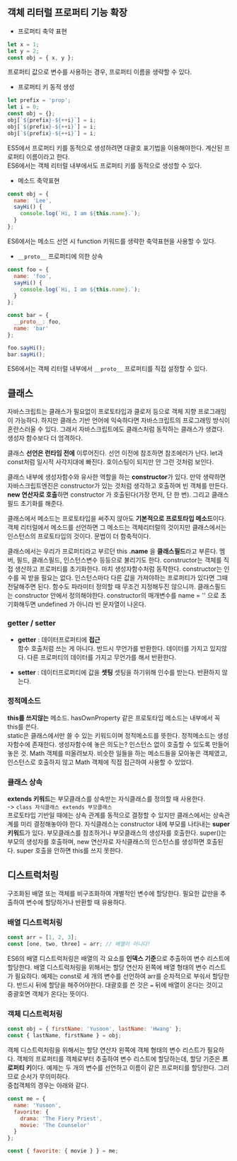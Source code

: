 ## 객체 리터럴 프로퍼티 기능 확장  

- 프로퍼티 축약 표현   
```javascript
let x = 1;
let y = 2;
const obj = { x, y };
```
프로퍼티 값으로 변수를 사용하는 경우, 프로퍼티 이름을 생략할 수 있다.  

- 프로퍼티 키 동적 생성  
```javascript
let prefix = 'prop';
let i = 0;
const obj = {};
obj[`${prefix}-${++i}`] = i;
obj[`${prefix}-${++i}`] = i;
obj[`${prefix}-${++i}`] = i;
```
ES5에서 프로퍼티 키를 동적으로 생성하려면 대괄호 표기법을 이용해야한다. 계산된 프로퍼티 이름이라고 한다.  
ES6에서는 객체 리터럴 내부에서도 프로퍼티 키를 동적으로 생성할 수 있다.  

- 메소드 축약표현  
```javascript
const obj = {
  name: 'Lee',
  sayHi() {
    console.log(`Hi, I am ${this.name}.`);
  }
};
```
ES6에서는 메소드 선언 시 function 키워드를 생략한 축약표현을 사용할 수 있다.  

- `__proto__` 프로퍼티에 의한 상속  
```javascript
const foo = {
  name: 'foo',
  sayHi() {
    console.log(`Hi, I am ${this.name}.`);
  }
};

const bar = {
  __proto__: foo,
  name: 'bar'
};

foo.sayHi();
bar.sayHi();
```
ES6에서는 객체 리터럴 내부에서 `__proto__` 프로퍼티를 직접 설정할 수 있다.  


## 클래스  

자바스크립트는 클래스가 필요없이 프로토타입과 클로저 등으로 객체 지향 프로그래밍이 가능하다. 하지만 클래스 기반 언어에 익숙하다면 자바스크립트의 프로그래밍 방식이 혼란스러울 수 있다. 그래서 자바스크립트에도 클래스처럼 동작하는 클래스가 생겼다. 생성자 함수보다 더 엄격하다.  

클래스 **선언은 런타임 전에** 이루어진다. 선언 이전에 참조하면 참조에러가 난다. let과 const처럼 일시적 사각지대에 빠진다. 호이스팅이 되지만 안 그런 것처럼 보인다.  

클래스 내부에 생성자함수와 유사한 역할을 하는 **constructor**가 있다. 만약 생략하면 자바스크립트엔진은 constructor가 있는 것처럼 생각하고 호출하며 빈 객체를 만든다. **new 연산자로 호출**하면 constructor 가 호출된다(가장 먼저, 단 한 번). 그리고 클래스필드 초기화를 해준다.  

클래스에서 메소드는 프로토타입을 써주지 않아도 **기본적으로 프로토타입 메소드**이다. 객체 리터럴에서 메소드를 선언하면 그 메소드는 객체리터럴의 것이지만 클래스에서는 인스턴스의 프로토타입의 것이다. 문법이 더 함축적이다.  

클래스에서는 우리가 프로퍼티라고 부르던 this **.name** 을 **클래스필드**라고 부른다. 멤버, 필드, 클래스필드, 인스턴스변수 등등으로 불리기도 한다. constructor는 객체를 직접 생산하고 프로퍼티를 초기화한다. 마치 생성자함수처럼 동작한다. constructor는 인수를 꼭 받을 필요는 없다. 인스턴스마다 다른 값을 가져야하는 프로퍼티가 있다면 그때 전달해주면 된다. 함수도 파라미터 정의할 때 무조건 지정해두진 않으니까.  클래스필드는 constructor 안에서 정의해야한다. constructor의 매개변수를 name = '' 으로 초기화해두면 undefined 가 아니라 빈 문자열이 나온다.  

### getter / setter  

- **getter** : 데이터프로퍼티에 **접근**  
함수 호출처럼 쓰는 게 아니다. 반드시 무언가를 반환한다. 데이터를 가지고 있지않다. 다른 프로퍼티의 데이터를 가지고 무언가를 해서 반환한다.  

- **setter** : 데이터프로퍼티에 값을 **셋팅**
셋팅을 하기위해 인수를 받는다. 반환하지 않는다.  


### 정적메소드  

**this를 쓰지않는** 메소드. hasOwnProperty 같은 프로토타입 메소드는 내부에서 꼭 this를 쓴다.  
static은 클래스에서만 쓸 수 있는 키워드이며 정적메소드를 뜻한다. 정적메소드는 생성자함수에 존재한다. 생성자함수에 놓은 의도는? 인스턴스 없이 호출할 수 있도록 만들어놓은 것. Math 객체를 떠올려보자. 비슷한 일들을 하는 메소드들을 모아놓은 객체였고, 인스턴스로 호출하지 않고 Math 객체에 직접 접근하여 사용할 수 있었다.  

### 클래스 상속  

**extends 키워드**는 부모클래스를 상속받는 자식클래스를 정의할 때 사용한다.  
-> `class 자식클래스 extends 부모클래스`  
프로토타입 기반일 때에는 상속 관계를 동적으로 결정할 수 있지만 클래스에서는 상속관계를 미리 결정해놓아야 한다. 자식클래스는 constructor 내에 부모를 나타내는 **super 키워드**가 있다. 부모클래스를 참조하거나 부모클래스의 생성자를 호출한다. super()는 부모의 생성자를 호출하며, new 연산자로 자식클래스의 인스턴스를 생성하면 호출된다. super 호출을 안하면 this를 쓰지 못한다.

## 디스트럭처링  

구조화된 배열 또는 객체를 비구조화하여 개별적인 변수에 할당한다. 필요한 값만을 추출하여 변수에 할당하거나 반환할 때 유용하다.  

### 배열 디스트럭처링  

```javascript
const arr = [1, 2, 3];
const [one, two, three] = arr; // 배열이 아니다!
```
ES6의 배열 디스트럭처링은 배열의 각 요소를 **인덱스 기준**으로 추출하여 변수 리스트에 할당한다. 배열 디스트럭처링을 위해서는 할당 연산자 왼쪽에 배열 형태의 변수 리스트가 필요하다. 예제는 const로 세 개의 변수를 선언하여 arr를 순차적으로 부숴서 할당한다. 반드시 뒤에 할당을 해주어야한다. 대괄호를 쓴 것은 `=` 뒤에 배열이 온다는 것이고 중괄호면 객체가 온다는 뜻이다. 

### 객체 디스트럭처링  

```javascript
const obj = { firstName: 'Yusoon', lastName: 'Hwang' };
const { lastName, firstName } = obj;
```
객체 디스트럭처링을 위해서는 할당 연산자 왼쪽에 객체 형태의 변수 리스트가 필요하다. 객체의 프로퍼티를 객체로부터 추출하여 변수 리스트에 할당하는데, 할당 기준은 **프로퍼티 키**이다. 예제는 두 개의 변수를 선언하고 이름이 같은 프로퍼티를 할당한다. 그러므로 순서가 무의미하다.  
중첩객체의 경우는 아래와 같다.  
```javascript
const me = {
  name: 'Yusoon',
  favorite: {
    drama: 'The Fiery Priest',
    movie: 'The Counselor'
  }
};

const { favorite: { movie } } = me;
```

